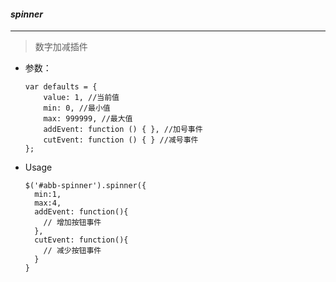 #### *spinner*
---
> 数字加减插件

* 参数：
  ```
  var defaults = {
      value: 1, //当前值
      min: 0, //最小值
      max: 999999, //最大值
      addEvent: function () { }, //加号事件
      cutEvent: function () { } //减号事件
  };
  ```
* Usage
  ```
  $('#abb-spinner').spinner({
    min:1,
    max:4,
    addEvent: function(){
      // 增加按钮事件
    },
    cutEvent: function(){
      // 减少按钮事件
    }
  }
  ```